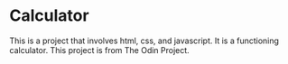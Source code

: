 # Calculator
This is a project that involves html, css, and javascript. It is a functioning calculator. This project is from The Odin Project. 

